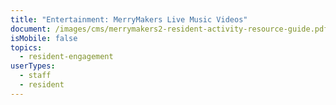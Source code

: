 ```yaml
---
title: "Entertainment: MerryMakers Live Music Videos"
document: /images/cms/merrymakers2-resident-activity-resource-guide.pdf
isMobile: false
topics:
  - resident-engagement
userTypes:
  - staff
  - resident
---
```

